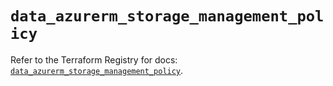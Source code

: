 # `data_azurerm_storage_management_policy`

Refer to the Terraform Registry for docs: [`data_azurerm_storage_management_policy`](https://registry.terraform.io/providers/hashicorp/azurerm/3.115.0/docs/data-sources/storage_management_policy).
